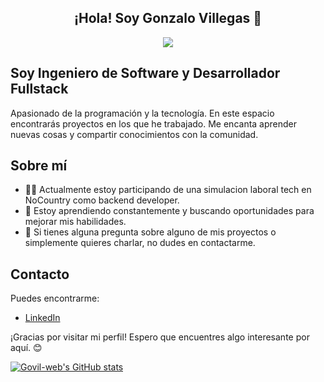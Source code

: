 <h2 align="center">¡Hola! Soy Gonzalo Villegas 👋</h2>
<a><p align="center"><img src="https://github.com/user-attachments/assets/1d8b78cd-d5af-4b8e-8b6f-ac2303e3d35f"/></a></p>
<h2>Soy Ingeniero de Software y Desarrollador Fullstack </h2>


Apasionado de la programación y la tecnología. En este espacio encontrarás  proyectos en los que he trabajado. Me encanta aprender nuevas cosas y compartir conocimientos con la comunidad.

## Sobre mí

- 👨‍💻 Actualmente estoy participando de una simulacion laboral tech en NoCountry como backend developer.
- 🌱 Estoy aprendiendo constantemente y buscando oportunidades para mejorar mis habilidades.
- 💬 Si tienes alguna pregunta sobre alguno de mis proyectos o simplemente quieres charlar, no dudes en contactarme.



## Contacto

Puedes encontrarme:

- [LinkedIn](www.linkedin.com/in/govil-web)


¡Gracias por visitar mi perfil! Espero que encuentres algo interesante por aquí. 😊

[![Govil-web's GitHub stats](https://github-readme-stats.vercel.app/api?username=Govil-web&show_icons=true&show_icons=true&theme=radical)](https://github.com/Govil-web/github-readme-stats)

<!--
**Govil-web/Govil-web** is a ✨ _special_ ✨ repository because its `README.md` (this file) appears on your GitHub profile.

Here are some ideas to get you started:

- 🔭 I’m currently working on ...
- 🌱 I’m currently learning ...
- 👯 I’m looking to collaborate on ...
- 🤔 I’m looking for help with ...
- 💬 Ask me about ...
- 📫 How to reach me: ...
- 😄 Pronouns: ...
- ⚡ Fun fact: ...
-->
